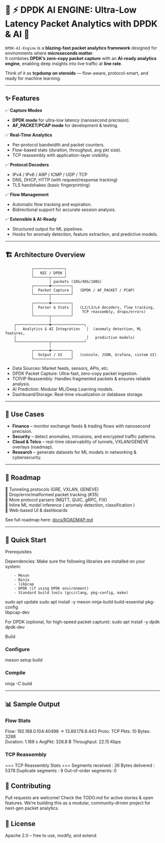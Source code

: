 # 🚀 ⚡ DPDK AI ENGINE: Ultra-Low Latency Packet Analytics with DPDK & AI 🚀

`DPDK-AI-Engine` is a **blazing-fast packet analytics framework** designed for environments where **microseconds matter**.  
It combines **DPDK’s zero-copy packet capture** with an **AI-ready analytics engine**, enabling deep insights into live traffic at **line rate**.

Think of it as **tcpdump on steroids** — flow-aware, protocol-smart, and ready for machine learning.

---

## ✨ Features

✅ **Capture Modes**  
- **DPDK mode** for ultra-low latency (nanosecond precision).  
- **AF_PACKET/PCAP mode** for development & testing.  

✅ **Real-Time Analytics**  
- Per-protocol bandwidth and packet counters.  
- Flow-based stats (duration, throughput, avg pkt size).  
- TCP reassembly with application-layer visibility.  

✅ **Protocol Decoders**  
- IPv4 / IPv6 / ARP / ICMP / UDP / TCP  
- DNS, DHCP, HTTP (with request/response tracking)  
- TLS handshakes (basic fingerprinting)  

✅ **Flow Management**  
- Automatic flow tracking and expiration.  
- Bidirectional support for accurate session analysis.  

✅ **Extensible & AI-Ready**  
- Structured output for ML pipelines.  
- Hooks for anomaly detection, feature extraction, and predictive models.  

---

## 🏗️ Architecture Overview

                ┌──────────────┐
                │   NIC / DPDK │
                └───────┬──────┘
                        │ packets (10G/40G/100G)
                ┌───────▼─────────┐
                │  Packet Capture │   (DPDK / AF_PACKET / PCAP)
                └───────┬─────────┘
                        │
                ┌───────▼─────────┐
                │  Parser & Stats │   (L2/L3/L4 decoders, flow tracking,
                │                 │    TCP reassembly, drops/errors)
                └───────┬─────────┘
                        │
        ┌───────────────▼───────────────┐
        │   Analytics & AI Integration   │  (anomaly detection, ML features,
        │                                │   predictive models)
        └───────────────┬───────────────┘
                        │
                ┌───────▼─────────┐
                │  Output / UI    │   (console, JSON, Grafana, custom UI)
                └─────────────────┘


  - Data Sources: Market feeds, sensors, APIs, etc.
  - DPDK Packet Capture: Ultra-fast, zero-copy packet ingestion.
  - TCP/IP Reassembly: Handles fragmented packets & ensures reliable analysis.
  - AI Prediction: Modular ML/Deep Learning models.
  - Dashboard/Storage: Real-time visualization or database storage.

---

## 🚀 Use Cases

- **Finance** – monitor exchange feeds & trading flows with nanosecond precision.  
- **Security** – detect anomalies, intrusions, and encrypted traffic patterns.  
- **Cloud & Telco** – real-time observability of tunnels, VXLAN/GENEVE overlays (roadmap).  
- **Research** – generate datasets for ML models in networking & cybersecurity.  

---

## 📍 Roadmap

🔹 Tunneling protocols (GRE, VXLAN, GENEVE)  
🔹 Drop/error/malformed packet tracking (#35)  
🔹 More protocol parsers (MQTT, QUIC, gRPC, FIX)  
🔹 Inline ML model inference ( anomaly detection, classification )  
🔹 Web-based UI & dashboards  

See full roadmap here: [docs/ROADMAP.md](docs/ROADMAP.md)

---

## 🏁 Quick Start

Prerequisites

Dependencies:
Make sure the following libraries are installed on your system:

        - Meson
        - Ninja
        - libpcap
        - DPDK (if using DPDK environment)
        - Standard build tools (gcc/clang, pkg-config, make)

sudo apt update
sudo apt install -y meson ninja-build build-essential pkg-config \
    libpcap-dev

For DPDK (optional, for high-speed packet capture):
sudo apt install -y dpdk dpdk-dev

Build

### Configure
meson setup build

### Compile
ninja -C build

---

## 📊 Sample Output

### Flow Stats
Flow: 192.168.0.104:40498 -> 13.89.179.8:443
  Proto: TCP    Pkts: 10     Bytes: 3288    
  Duration: 1.188 s    AvgPkt: 328.8 B  Throughput: 22.15 Kbps

### TCP Reassembly
=== TCP Reassembly Stats ===
Segments received    : 26
Bytes delivered      : 5378
Duplicate segments   : 9
Out-of-order segments: 0

## 🤝 Contributing

Pull requests are welcome! Check the TODO.md for active stories & open features.
We’re building this as a modular, community-driven project for next-gen packet analytics.

## 📜 License

Apache 2.0 – free to use, modify, and extend.

